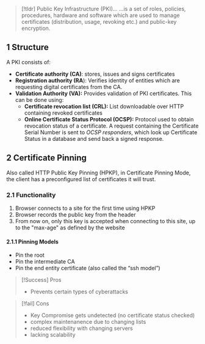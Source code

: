 
> [!tldr] Public Key Infrastructure (PKI)…
> …is a set of roles, policies, procedures, hardware and software which are used to manage certificates (distribution, usage, revoking etc.) and public-key encryption.
>

## 1 Structure
A PKI consists of:
- **Certificate authority (CA)**: stores, issues and signs certificates
- **Registration authority (RA**): Verifies identity of entities which are requesting digital certificates from the CA.
- **Validation Authority (VA):** Provides validation of PKI certificates. This can be done using:
	- **Certificate revocation list (CRL):** List downloadable over HTTP containing revoked certificates
	- **Online Certificate Status Protocol (OCSP):** Protocol used to obtain revocation status of a certificate. A request containing the Certificate Serial Number is sent to _OCSP responders_, which look up Certificate Status in a database and send back a signed response.

## 2 Certificate Pinning
Also called HTTP Public Key Pinning (HPKP), in Certificate Pinning Mode, the client has a preconfigured list of certificates it will trust.

### 2.1 Functionality
1. Browser connects to a site for the first time using HPKP
2. Browser records the public key from the header
3. From now on, only this key is accepted when connecting to this site, up to the "max-age" as defined by the website

#### 2.1.1 Pinning Models
- Pin the root
- Pin the intermediate CA
- Pin the end entity certificate (also called the “ssh model”)

> [!Success] Pros
> - Prevents certain types of cyberattacks

> [!fail] Cons
> - Key Compromise gets undetected (no certificate status checked)
> - complex maintenanence due to changing lists
> - reduced flexibility with changing servers
> - lacking scalability
